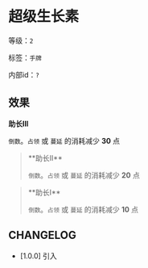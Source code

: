# 超级生长素

等级：`2`

标签：`手牌`

内部id：`?`

## 效果

**助长III**

`倒数`。`占领` 或 `蔓延` 的消耗减少 **30** 点


<blockquote>
**助长II**

`倒数`。`占领` 或 `蔓延` 的消耗减少 **20** 点
</blockquote>

<blockquote>
**助长I**

`倒数`。`占领` 或 `蔓延` 的消耗减少 **10** 点
</blockquote>

## CHANGELOG

- [1.0.0] 引入

